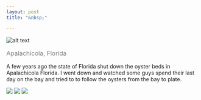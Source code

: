```yaml
---
layout: post
title: "&nbsp;"

---
```

![alt text](https://jonkalev.s3.us-west-2.amazonaws.com/20230223_Apalach-1.jpg)
<p style="color: grey; font-size: 16px;">Apalachicola, Florida</p>

A few years ago the state of Florida shut down the oyster beds in Apalachicola Florida. I went down and watched some guys spend their last day on the bay and tried to to follow the oysters from the bay to plate. 

<div id="slideshow">
  <img src="https://jonkalev.s3.us-west-2.amazonaws.com/20230223_Apalach-1.jpg">
  <img src="https://jonkalev.s3.us-west-2.amazonaws.com/20230223_apalach-2.jpg">
  <img src="https://jonkalev.s3.us-west-2.amazonaws.com/20230223_apalach-3.jpg">
</div>

<script src="https://code.jquery.com/jquery-3.6.0.min.js"></script>
<script>
$(document).ready(() => {
  $("#slideshow").slick({
    autoplay: true,
    autoplaySpeed: 3000,
    arrows: false,
    dots: true
  });
});
</script>
